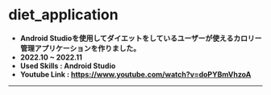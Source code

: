 # **diet_application**
- **Android Studioを使用してダイエットをしているユーザーが使えるカロリー管理アプリケーションを作りました。**
- **2022.10 ~ 2022.11**
- **Used Skills : Android Studio**
- **Youtube Link : https://www.youtube.com/watch?v=doPYBmVhzoA**
<hr>
